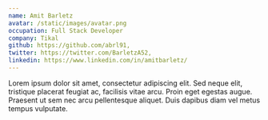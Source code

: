 ```yaml
---
name: Amit Barletz
avatar: /static/images/avatar.png
occupation: Full Stack Developer
company: Tikal
github: https://github.com/abrl91,
twitter: https://twitter.com/BarletzA52,
linkedin: https://www.linkedin.com/in/amitbarletz/
---
```


Lorem ipsum dolor sit amet, consectetur adipiscing elit. Sed neque elit, tristique placerat feugiat ac, facilisis vitae arcu. Proin eget egestas augue. Praesent ut sem nec arcu pellentesque aliquet. Duis dapibus diam vel metus tempus vulputate.
